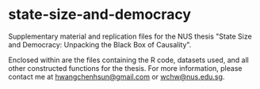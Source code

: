 # state-size-and-democracy
Supplementary material and replication files for the NUS thesis "State Size and Democracy: Unpacking the Black Box of Causality".

Enclosed within are the files containing the R code, datasets used, and all other constructed functions for the thesis. For more information, please contact me at hwangchenhsun@gmail.com or wchw@nus.edu.sg.
